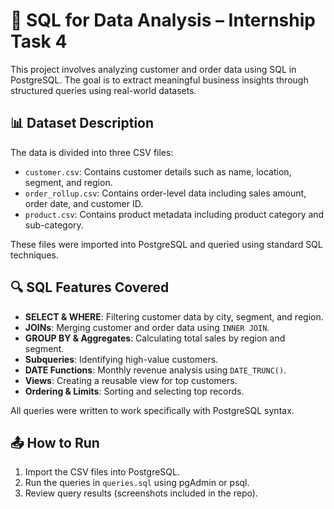 # 🧠 SQL for Data Analysis – Internship Task 4

This project involves analyzing customer and order data using SQL in PostgreSQL. The goal is to extract meaningful business insights through structured queries using real-world datasets.

## 📊 Dataset Description

The data is divided into three CSV files:

- `customer.csv`: Contains customer details such as name, location, segment, and region.
- `order_rollup.csv`: Contains order-level data including sales amount, order date, and customer ID.
- `product.csv`: Contains product metadata including product category and sub-category.

These files were imported into PostgreSQL and queried using standard SQL techniques.

## 🔍 SQL Features Covered

- **SELECT & WHERE**: Filtering customer data by city, segment, and region.
- **JOINs**: Merging customer and order data using `INNER JOIN`.
- **GROUP BY & Aggregates**: Calculating total sales by region and segment.
- **Subqueries**: Identifying high-value customers.
- **DATE Functions**: Monthly revenue analysis using `DATE_TRUNC()`.
- **Views**: Creating a reusable view for top customers.
- **Ordering & Limits**: Sorting and selecting top records.
  
All queries were written to work specifically with PostgreSQL syntax.


## 📤 How to Run

1. Import the CSV files into PostgreSQL.
2. Run the queries in `queries.sql` using pgAdmin or psql.
3. Review query results (screenshots included in the repo).

